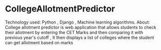 # CollegeAllotmentPredictor
Technology used: Python , Django , Machine learning algorithms. About: College allotment predictor is web application that allows students to check their allotment by entering the CET Marks and then comparing it with previous year's cutoff , It then displays a list of colleges where the student can get allotment based on marks
